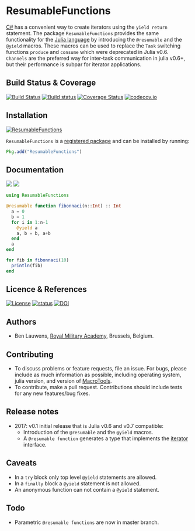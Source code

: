 # ResumableFunctions

[C#](https://docs.microsoft.com/en-us/dotnet/csharp/language-reference/) has a convenient way to create iterators using the `yield return` statement. The package `ResumableFunctions` provides the same functionality for the [Julia language](https://julialang.org) by introducing the `@resumable` and the `@yield` macros. These macros can be used to replace the `Task` switching functions `produce` and `consume` which were deprecated in Julia v0.6. `Channels` are the preferred way for inter-task communication in julia v0.6+, but their performance is subpar for iterator applications.

## Build Status & Coverage

[![Build Status](https://travis-ci.org/BenLauwens/ResumableFunctions.jl.svg?branch=master)](https://travis-ci.org/BenLauwens/ResumableFunctions.jl)
[![Build status](https://ci.appveyor.com/api/projects/status/6vm5y0w5q0uwgv7v/branch/master?svg=true)](https://ci.appveyor.com/project/BenLauwens/resumablefunctions-jl/branch/master)
[![Coverage Status](https://coveralls.io/repos/github/BenLauwens/ResumableFunctions.jl/badge.svg?branch=master)](https://coveralls.io/github/BenLauwens/ResumableFunctions.jl?branch=master)
[![codecov.io](http://codecov.io/github/benlauwens/ResumableFunctions.jl/coverage.svg?branch=master)](http://codecov.io/github/benlauwens/ResumableFunctions.jl?branch=master)

## Installation

[![ResumableFunctions](http://pkg.julialang.org/badges/ResumableFunctions_0.6.svg)](http://pkg.julialang.org/detail/ResumableFunctions)

`ResumableFunctions` is a [registered package](http://pkg.julialang.org) and can be installed by running:
```julia
Pkg.add("ResumableFunctions")
```

##  Documentation

[![](https://img.shields.io/badge/docs-stable-blue.svg)](https://benlauwens.github.io/ResumableFunctions.jl/stable)
[![](https://img.shields.io/badge/docs-latest-blue.svg)](https://benlauwens.github.io/ResumableFunctions.jl/latest)

```julia
using ResumableFunctions

@resumable function fibonnaci(n::Int) :: Int
  a = 0
  b = 1
  for i in 1:n-1
    @yield a
    a, b = b, a+b
  end
  a
end

for fib in fibonnaci(10)
  println(fib)
end
```

## Licence & References

[![License](http://img.shields.io/badge/license-MIT-brightgreen.svg?style=flat)](LICENSE.md)
[![status](http://joss.theoj.org/papers/889b2faed426b978ee705689c8f8440b/status.svg)](http://joss.theoj.org/papers/889b2faed426b978ee705689c8f8440b)
[![DOI](https://zenodo.org/badge/100050892.svg)](https://zenodo.org/badge/latestdoi/100050892)

## Authors

* Ben Lauwens, [Royal Military Academy](http://www.rma.ac.be), Brussels, Belgium.

## Contributing

* To discuss problems or feature requests, file an issue. For bugs, please include as much information as possible, including operating system, julia version, and version of [MacroTools](https://github.com/MikeInnes/MacroTools.jl.git).
* To contribute, make a pull request. Contributions should include tests for any new features/bug fixes.

## Release notes

* 2017: v0.1 initial release that is Julia v0.6 and v0.7 compatible:
  * Introduction of the `@resumable` and the `@yield` macros.
  * A `@resumable function` generates a type that implements the [iterator](https://docs.julialang.org/en/stable/manual/interfaces/#man-interface-iteration-1) interface.

## Caveats

* In a `try` block only top level `@yield` statements are allowed.
* In a `finally` block a `@yield` statement is not allowed.
* An anonymous function can not contain a `@yield` statement.

## Todo

* Parametric `@resumable functions` are now in master branch.
  
